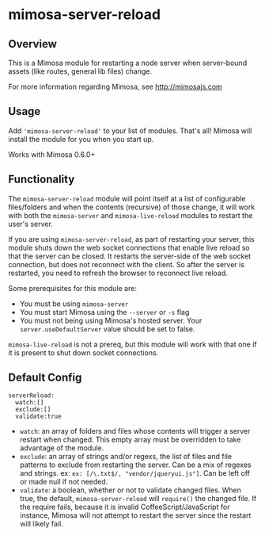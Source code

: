 mimosa-server-reload
===========

## Overview

This is a Mimosa module for restarting a node server when server-bound assets (like routes, general lib files) change.

For more information regarding Mimosa, see http://mimosajs.com

## Usage

Add `'mimosa-server-reload'` to your list of modules. That's all! Mimosa will install the module for you when you start up.

Works with Mimosa 0.6.0+

## Functionality

The `mimosa-server-reload` module will point itself at a list of configurable files/folders and when the contents (recursive) of those change, it will work with both the `mimosa-server` and `mimosa-live-reload` modules to restart the user's server.

If you are using `mimosa-server-reload`, as part of restarting your server, this module shuts down the web socket connections that enable live reload so that the server can be closed.  It restarts the server-side of the web socket connection, but does not reconnect with the client.  So after the server is restarted, you need to refresh the browser to reconnect live reload.

Some prerequisites for this module are:

* You must be using `mimosa-server`
* You must start Mimosa using the `--server` or `-s` flag
* You must not being using Mimosa's hosted server.  Your `server.useDefaultServer` value should be set to false.

`mimosa-live-reload` is not a prereq, but this module will work with that one if it is present to shut down socket connections.

## Default Config

```
serverReload:
  watch:[]
  exclude:[]
  validate:true
```

* `watch`: an array of folders and files whose contents will trigger a server restart when changed.  This empty array must be overridden to take advantage of the module.
* `exclude`: an array of strings and/or regexs, the list of files and file patterns to exclude from restarting the server. Can be a mix of regexes and strings.  ex: `ex: [/\.txt$/, "vendor/jqueryui.js"]`. Can be left off or made null if not needed.
* `validate`: a boolean, whether or not to validate changed files. When true, the default, `mimosa-server-reload` will `require()` the changed file.  If the require fails, because it is invalid CoffeeScript/JavaScript for instance, Mimosa will not attempt to restart the server since the restart will likely fail.